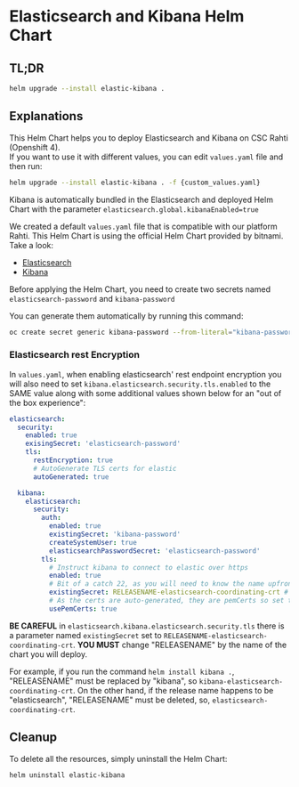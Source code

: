 # Elasticsearch and Kibana Helm Chart

## TL;DR

```sh
helm upgrade --install elastic-kibana .
```

## Explanations

This Helm Chart helps you to deploy Elasticsearch and Kibana on CSC Rahti (Openshift 4).  
If you want to use it with different values, you can edit `values.yaml` file and then run:  
```sh
helm upgrade --install elastic-kibana . -f {custom_values.yaml}
```

Kibana is automatically bundled in the Elasticsearch and deployed Helm Chart with the parameter `elasticsearch.global.kibanaEnabled=true`

We created a default `values.yaml` file that is compatible with our platform Rahti. This Helm Chart is using the official Helm Chart provided by bitnami.
Take a look:

- [Elasticsearch](https://github.com/bitnami/charts/tree/main/bitnami/elasticsearch)
- [Kibana](https://github.com/bitnami/charts/tree/main/bitnami/kibana)

Before applying the Helm Chart, you need to create two secrets named `elasticsearch-password` and `kibana-password`

You can generate them automatically by running this command:

```sh
oc create secret generic kibana-password --from-literal="kibana-password=$(python3 -c 'import secrets; print(secrets.token_hex(16))')" && oc create secret generic elasticsearch-password --from-literal="elasticsearch-password=$(python3 -c 'import secrets; print(secrets.token_hex(16))')"
```

### Elasticsearch rest Encryption

In `values.yaml`, when enabling elasticsearch' rest endpoint encryption you will also need to set `kibana.elasticsearch.security.tls.enabled` to the SAME value along with some additional values shown below for an "out of the box experience":

```yaml
elasticsearch:
  security:
    enabled: true
    exisingSecret: 'elasticsearch-password'
    tls:
      restEncryption: true
      # AutoGenerate TLS certs for elastic
      autoGenerated: true

  kibana:
    elasticsearch:
      security:
        auth:
          enabled: true
          existingSecret: 'kibana-password'
          createSystemUser: true
          elasticsearchPasswordSecret: 'elasticsearch-password'
        tls:
          # Instruct kibana to connect to elastic over https
          enabled: true
          # Bit of a catch 22, as you will need to know the name upfront of your release
          existingSecret: RELEASENAME-elasticsearch-coordinating-crt # or just 'elasticsearch-coordinating-crt' if the release name happens to be 'elasticsearch'
          # As the certs are auto-generated, they are pemCerts so set to true
          usePemCerts: true
```

**BE CAREFUL** in `elasticsearch.kibana.elasticsearch.security.tls` there is a parameter named `existingSecret` set to `RELEASENAME-elasticsearch-coordinating-crt`. **YOU MUST** change "RELEASENAME" by the name of the chart you will deploy.

For example, if you run the command `helm install kibana .`, "RELEASENAME" must be replaced by "kibana", so `kibana-elasticsearch-coordinating-crt`. On the other hand, if the release name happens to be "elasticsearch", "RELEASENAME" must be deleted, so, `elasticsearch-coordinating-crt`.

## Cleanup

To delete all the resources, simply uninstall the Helm Chart:

```sh
helm uninstall elastic-kibana
```